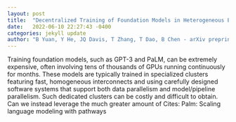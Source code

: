 ```yaml
---
layout: post
title:  "Decentralized Training of Foundation Models in Heterogeneous Environments"
date:   2022-06-10 22:27:43 -0400
categories: jekyll update
author: "B Yuan, Y He, JQ Davis, T Zhang, T Dao, B Chen - arXiv preprint arXiv , 2022"
---
```

Training foundation models, such as GPT-3 and PaLM, can be extremely expensive, often involving tens of thousands of GPUs running continuously for months. These models are typically trained in specialized clusters featuring fast, homogeneous interconnects and using carefully designed software systems that support both data parallelism and model/pipeline parallelism. Such dedicated clusters can be costly and difficult to obtain. Can we instead leverage the much greater amount of 
Cites: Palm: Scaling language modeling with pathways